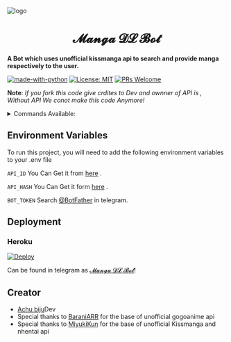 ![logo](https://telegra.ph/file/5809e7a5cef81fb1e9b59.jpg)
<h1 align="center">𝓜𝓪𝓷𝓰𝓪 𝓓𝓛 𝓑𝓸𝓽</h1>

<b>A Bot which uses unofficial  kissmanga api to search and provide manga respectively to the user.</b>



[![made-with-python](https://img.shields.io/badge/Made%20with-Python-1f425f.svg)](https://www.python.org/)
[![License: MIT](https://img.shields.io/badge/License-MIT-yellow.svg)](https://opensource.org/licenses/MIT)
[![PRs Welcome](https://img.shields.io/badge/PRs-welcome-brightgreen.svg?style=flat-square)](http://makeapullrequest.com)

<b>Note</b>: <i>If you fork this code give crdites to Dev and ownner of API is , Without API We conot make this code Anymore!</i>
<details>
  <summary>Commands Available: </summary>

<pre>/start</pre>: Cool command to check if bot is working.
<pre>/manga</pre>: Gets you Manga.
<pre>/read</pre>:  Read by manga chapters.
<pre>/nh</pre>: To Get Adult Manga by codes , Example : /nh 339989
</details>


## Environment Variables

To run this project, you will need to add the following environment variables to your .env file

`API_ID` You Can Get it from [here](https://my.telegram.org/) .

`API_HASH` You Can Get it form [here](https://my.telegram.org/) .

`BOT_TOKEN` Search [@BotFather](https://t.me/botfather) in telegram.

## Deployment 

### Heroku

[![Deploy](https://www.herokucdn.com/deploy/button.svg)](https://heroku.com/deploy?template=https://github.com/Achu2234/Heroku-Manga-DL-Bot)


Can be found in telegram as [𝓜𝓪𝓷𝓰𝓪 𝓓𝓛 𝓑𝓸𝓽](https://t.me/mangdl_Robot)!



## Creator

- [Achu biju](https://github.com/Achu2234/Heroku-Manga-DL-Bot)Dev
- Special thanks to [BaraniARR](https://github.com/BaraniARR/gogoanimeapi) for the base of unofficial gogoanime api
- Special thanks to [MiyukiKun](https://github.com/MiyukiKun?tab=repositories) for the base of unofficial Kissmanga and nhentai api

